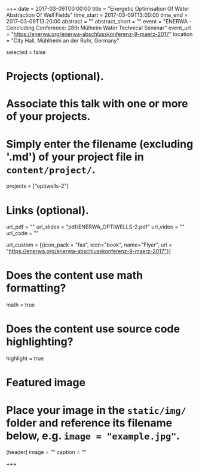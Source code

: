 +++
date = 2017-03-09T00:00:00
title = "Energetic Optimisation Of Water Abstraction Of Well Fields"
time_start = 2017-03-09T13:00:00
time_end = 2017-03-09T13:20:00
abstract = ""
abstract_short = ""
event = "ENERWA - Concluding Conference: 28th Mülheim Water Technical Seminar"
event_url = "https://enerwa.org/enerwa-abschlusskonferenz-9-maerz-2017"
location = "City Hall, Mühlheim an der Ruhr, Germany"

selected = false

# Projects (optional).
#   Associate this talk with one or more of your projects.
#   Simply enter the filename (excluding '.md') of your project file in `content/project/`.
projects = ["optiwells-2"]

# Links (optional).
url_pdf = ""
url_slides = "pdf/ENERWA_OPTIWELLS-2.pdf"
url_video = ""
url_code = ""


url_custom = [{icon_pack = "fas", icon="book", name="Flyer", url = "https://enerwa.org/enerwa-abschlusskonferenz-9-maerz-2017"}]

# Does the content use math formatting?
math = true

# Does the content use source code highlighting?
highlight = true

# Featured image
# Place your image in the `static/img/` folder and reference its filename below, e.g. `image = "example.jpg"`.
[header]
image = ""
caption = ""

+++

